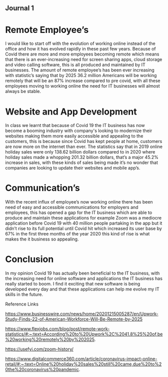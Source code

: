 ## Journal 1 


# Remote Employee’s 

I would like to start off with the evolution of working online instead of the office and how it has evolved rapidly in these past few years. Because of Covid there are more and more employees becoming remote which means that there is an ever-increasing need for screen sharing apps, cloud storage and video calling software, this is all produced and maintained by IT businesses. The amount of remote employee’s has been ever increasing with statistic’s saying that by 2025 36.2 million Americans will be working remotely that will be an 87% increase compared to pre covid, with all these employees moving to working online the need for IT businesses will almost always be stable. 

# Website and App Development 

 In class we learnt that because of Covid 19 the IT business has now become a booming industry with company's looking to modernize their websites making them more easily accessible and appealing to the customers, this is because since Covid has kept people at home, customers are now more on the internet than ever. The statistics say that in 2019 online holiday sales were only 138.62 billion dollars compared to in 2020 where holiday sales made a whopping 201.32 billion dollars, that’s a major 45.2% increase in sales, with these kinds of sales being made it’s no wonder that companies are looking to update their websites and mobile app’s.  

# Communication’s 

With the recent influx of employee’s now working online there has been need of easy and accessible communications for employers and employees, this has opened a gap for the IT business which are able to produce and maintain these applications for example Zoom was a mediocre application before Covid 19 with 40 million people partaking in the app but it didn’t rise to its full potential until Covid hit which increased its user base by 67% in the first three months of the year 2020 this kind of rise is what makes the it business so appealing. 

# Conclusion 

In my opinion Covid 19 has actually been beneficial to the IT business, with the increasing need for online software and applications the IT business has really started to boom. I find it exciting that new software is being developed every day and that these applications can help me evolve my IT skills in the future. 

 Reference Links 

 https://www.businesswire.com/news/home/20201215005287/en/Upwork-Study-Finds-22-of-American-Workforce-Will-Be-Remote-by-2025

 https://www.flexjobs.com/blog/post/remote-work-statistics/#:~:text=According%20to%20Upwork%2C%2041.8%25%20of,be%20working%20remotely%20by%202025.

 https://usefyi.com/zoom-history/
 
 https://www.digitalcommerce360.com/article/coronavirus-impact-online-retail/#:~:text=Online%20holiday%20sales%20still%20came,due%20to%20the%20coronavirus%20pandemic.